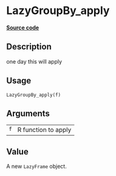
# LazyGroupBy_apply

[**Source code**](https://github.com/pola-rs/r-polars/tree/main/R/lazyframe__group_by.R#L56)

## Description

one day this will apply

## Usage

<pre><code class='language-R'>LazyGroupBy_apply(f)
</code></pre>

## Arguments

<table>
<tr>
<td style="white-space: nowrap; font-family: monospace; vertical-align: top">
<code id="LazyGroupBy_apply_:_f">f</code>
</td>
<td>
R function to apply
</td>
</tr>
</table>

## Value

A new <code>LazyFrame</code> object.
